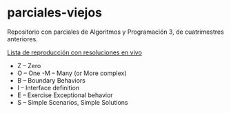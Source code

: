 # parciales-viejos

Repositorio con parciales de Algoritmos y Programación 3, de cuatrimestres anteriores.

[Lista de reproducción con resoluciones en vivo](https://www.youtube.com/playlist?list=PLX7BIRwCcTrnESpB1___9dPi1O3bUuGan)

- Z – Zero
- O – One
 -M – Many (or More complex)
- B – Boundary Behaviors
- I – Interface definition
- E – Exercise Exceptional behavior
- S – Simple Scenarios, Simple Solutions
